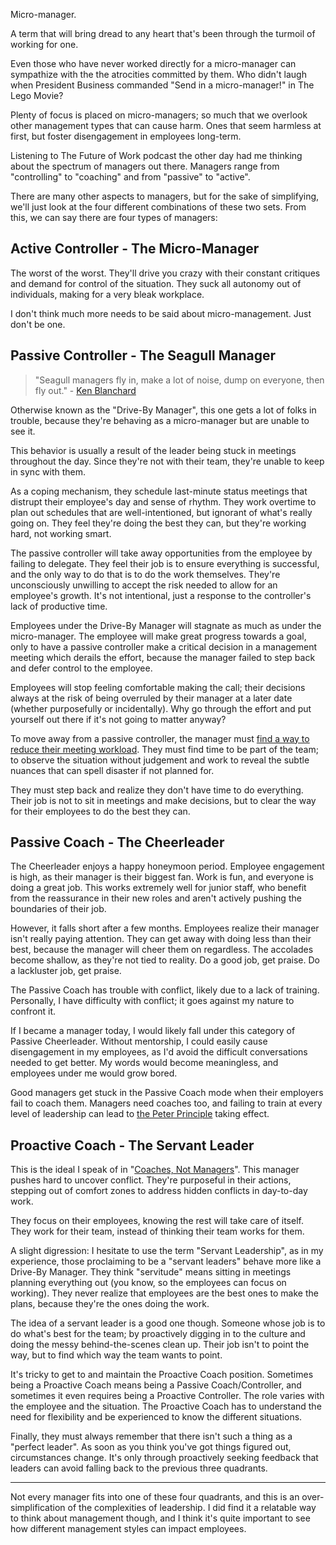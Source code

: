 Micro-manager.

A term that will bring dread to any heart that's been through the turmoil of working for one.

Even those who have never worked directly for a micro-manager can sympathize with the the atrocities committed by them. Who didn't laugh when President Business commanded "Send in a micro-manager!" in The Lego Movie?

Plenty of focus is placed on micro-managers; so much that we overlook other management types that can cause harm. Ones that seem harmless at first, but foster disengagement in employees long-term.

Listening to The Future of Work podcast the other day had me thinking about the spectrum of managers out there. Managers range from "controlling" to "coaching" and from "passive" to "active". 

There are many other aspects to managers, but for the sake of simplifying, we'll just look at the four different combinations of these two sets. From this, we can say there are four types of managers:

## Active Controller - The Micro-Manager

The worst of the worst. They'll drive you crazy with their constant critiques and demand for control of the situation. They suck all autonomy out of individuals, making for a very bleak workplace.

I don't think much more needs to be said about micro-management. Just don't be one.

## Passive Controller - The Seagull Manager

>  "Seagull managers fly in, make a lot of noise, dump on everyone, then fly out." - [Ken Blanchard](https://en.wikipedia.org/wiki/Seagull_manager)

Otherwise known as the "Drive-By Manager", this one gets a lot of folks in trouble, because they're behaving as a micro-manager but are unable to see it.

This behavior is usually a result of the leader being stuck in meetings throughout the day. Since they're not with their team, they're unable to keep in sync with them.

As a coping mechanism, they schedule last-minute status meetings that distrupt their employee's day and sense of rhythm. They work overtime to plan out schedules that are well-intentioned, but ignorant of what's really going on. They feel they're doing the best they can, but they're working hard, not working smart.

The passive controller will take away opportunities from the employee by failing to delegate. They feel their job is to ensure everything is successful, and the only way to do that is to do the work themselves. They're unconsciously unwilling to accept the risk needed to allow for an employee's growth. It's not intentional, just a response to the controller's lack of productive time.

Employees under the Drive-By Manager will stagnate as much as under the micro-manager. The employee will make great progress towards a goal, only to have a passive controller make a critical decision in a management meeting which derails the effort, because the manager failed to step back and defer control to the employee.

Employees will stop feeling comfortable making the call; their decisions always at the risk of being overruled by their manager at a later date (whether purposefully or incidentally). Why go through the effort and put yourself out there if it's not going to matter anyway?

To move away from a passive controller, the manager must [find a way to reduce their meeting workload](http://www.modrobotics.com/2015/09/02/i-love-days-with-nine-meetings-in-a-row/). They must find time to be part of the team; to observe the situation without judgement and work to reveal the subtle nuances that can spell disaster if not planned for.

They must step back and realize they don't have time to do everything. Their job is not to sit in meetings and make decisions, but to clear the way for their employees to do the best they can.

## Passive Coach - The Cheerleader

The Cheerleader enjoys a happy honeymoon period. Employee engagement is high, as their manager is their biggest fan. Work is fun, and everyone is doing a great job. This works extremely well for junior staff, who benefit from the reassurance in their new roles and aren't actively pushing the boundaries of their job.

However, it falls short after a few months. Employees realize their manager isn't really paying attention. They can get away with doing less than their best, because the manager will cheer them on regardless. The accolades become shallow, as they're not tied to reality. Do a good job, get praise. Do a lackluster job, get praise.

The Passive Coach has trouble with conflict, likely due to a lack of training. Personally, I have difficulty with conflict; it goes against my nature to confront it.

If I became a manager today, I would likely fall under this category of Passive Cheerleader. Without mentorship, I could easily cause disengagement in my employees, as I'd avoid the difficult conversations needed to get better. My words would become meaningless, and employees under me would grow bored.

Good managers get stuck in the Passive Coach mode when their employers fail to coach them. Managers need coaches too, and failing to train at every level of leadership can lead to [the Peter Principle](https://en.wikipedia.org/wiki/Peter_principle) taking effect.

## Proactive Coach - The Servant Leader

This is the ideal I speak of in "[Coaches, Not Managers](http://blog.kevinlamping.com/coaches-not-managers/)". This manager pushes hard to uncover conflict. They're purposeful in their actions, stepping out of comfort zones to address hidden conflicts in day-to-day work.

They focus on their employees, knowing the rest will take care of itself. They work for their team, instead of thinking their team works for them.

A slight digression: I hesitate to use the term "Servant Leadership", as in my experience, those proclaiming to be a "servant leaders" behave more like a Drive-By Manager. They think "servitude" means sitting in meetings planning everything out (you know, so the employees can focus on working). They never realize that employees are the best ones to make the plans, because they're the ones doing the work. 

The idea of a servant leader is a good one though. Someone whose job is to do what's best for the team; by proactively digging in to the culture and doing the messy behind-the-scenes clean up. Their job isn't to point the way, but to find which way the team wants to point.

It's tricky to get to and maintain the Proactive Coach position.   Sometimes being a Proactive Coach means being a Passive Coach/Controller, and sometimes it even requires being a Proactive Controller. The role varies with the employee and the situation. The Proactive Coach has to understand the need for flexibility and be experienced to know the different situations.

Finally, they must always remember that there isn't such a thing as a "perfect leader". As soon as you think you've got things figured out, circumstances change. It's only through proactively seeking feedback that leaders can avoid falling back to the previous three quadrants.

---

Not every manager fits into one of these four quadrants, and this is an over-simplification of the complexities of leadership. I did find it a relatable way to think about management though, and I think it's quite important to see how different management styles can impact employees.